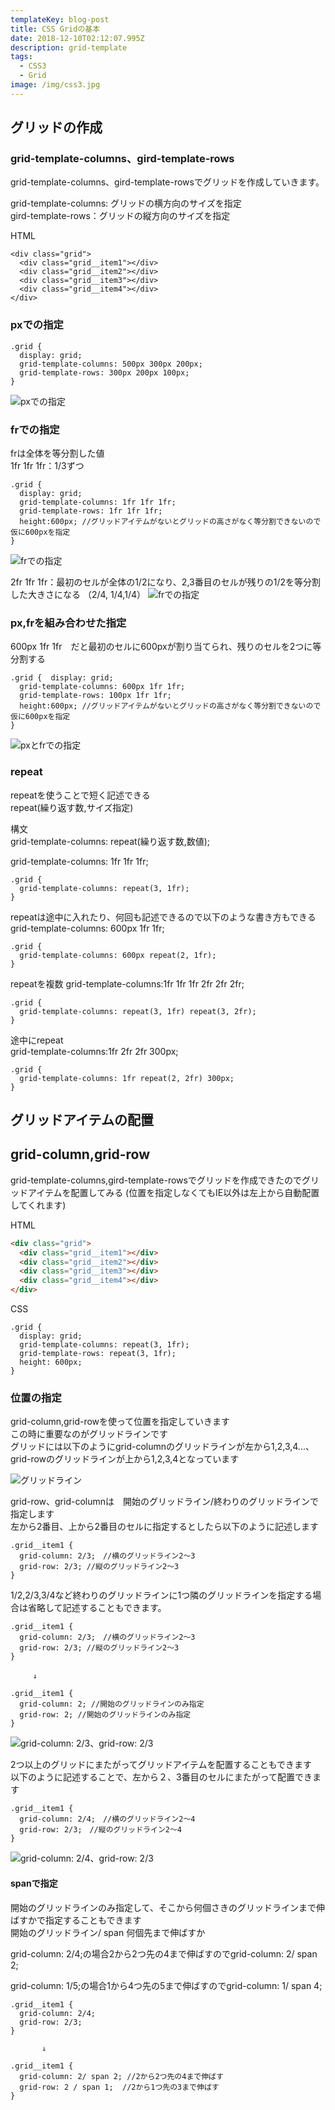 ```yaml
---
templateKey: blog-post
title: CSS Gridの基本
date: 2018-12-10T02:12:07.995Z
description: grid-template
tags:
  - CSS3
  - Grid
image: /img/css3.jpg
---
```

## グリッドの作成

### grid-template-columns、gird-template-rows

grid-template-columns、gird-template-rowsでグリッドを作成していきます。

grid-template-columns: グリッドの横方向のサイズを指定\
gird-template-rows：グリッドの縦方向のサイズを指定

HTML

```html:
<div class="grid">
  <div class="grid__item1"></div>
  <div class="grid__item2"></div>
  <div class="grid__item3"></div>
  <div class="grid__item4"></div>
</div>
```

### pxでの指定

```scss:
.grid {
  display: grid;
  grid-template-columns: 500px 300px 200px;
  grid-template-rows: 300px 200px 100px;
}
```

![pxでの指定](/img/grid01.jpg)

### frでの指定

frは全体を等分割した値\
1fr 1fr 1fr：1/3ずつ  

```scss:
.grid {
  display: grid;
  grid-template-columns: 1fr 1fr 1fr;
  grid-template-rows: 1fr 1fr 1fr;
  height:600px; //グリッドアイテムがないとグリッドの高さがなく等分割できないので仮に600pxを指定
}
```

![frでの指定](/img/grid02.jpg)

2fr 1fr 1fr：最初のセルが全体の1/2になり、2,3番目のセルが残りの1/2を等分割した大きさになる  （2/4, 1/4,1/4） 
![frでの指定](/img/grid05.jpg)

### px,frを組み合わせた指定

600px 1fr 1fr　だと最初のセルに600pxが割り当てられ、残りのセルを2つに等分割する

```scss:
.grid {  display: grid;
  grid-template-columns: 600px 1fr 1fr;
  grid-template-rows: 100px 1fr 1fr;
  height:600px; //グリッドアイテムがないとグリッドの高さがなく等分割できないので仮に600pxを指定
}
```

![pxとfrでの指定](/img/grid03.jpg)

### repeat

repeatを使うことで短く記述できる\
repeat(繰り返す数,サイズ指定) 

構文\
grid-template-columns: repeat(繰り返す数,数値);  

grid-template-columns: 1fr 1fr 1fr;

```scss:
.grid {
  grid-template-columns: repeat(3, 1fr);
}
```

repeatは途中に入れたり、何回も記述できるので以下のような書き方もできる\
grid-template-columns: 600px 1fr 1fr;

```scss:
.grid {
  grid-template-columns: 600px repeat(2, 1fr);
}
```

repeatを複数
grid-template-columns:1fr 1fr 1fr 2fr 2fr 2fr;

```scss:
.grid {
  grid-template-columns: repeat(3, 1fr) repeat(3, 2fr);
}
```

途中にrepeat\
grid-template-columns:1fr 2fr 2fr 300px;

```scss:
.grid {
  grid-template-columns: 1fr repeat(2, 2fr) 300px;
}
```

## グリッドアイテムの配置

## grid-column,grid-row

grid-template-columns,gird-template-rowsでグリッドを作成できたのでグリッドアイテムを配置してみる
(位置を指定しなくてもIE以外は左上から自動配置してくれます)

HTML

```html
<div class="grid">
  <div class="grid__item1"></div>
  <div class="grid__item2"></div>
  <div class="grid__item3"></div>
  <div class="grid__item4"></div>
</div>
```

CSS

```scss:
.grid {
  display: grid;
  grid-template-columns: repeat(3, 1fr);
  grid-template-rows: repeat(3, 1fr);
  height: 600px;
}
```

### 位置の指定

grid-column,grid-rowを使って位置を指定していきます\
この時に重要なのがグリッドラインです\
グリッドには以下のようにgrid-columnのグリッドラインが左から1,2,3,4...、\
grid-rowのグリッドラインが上から1,2,3,4となっています

![グリッドライン](/img/grid_line.jpg)

grid-row、grid-columnは　開始のグリッドライン/終わりのグリッドラインで指定します\
左から2番目、上から2番目のセルに指定するとしたら以下のように記述します

```scss:
.grid__item1 {
  grid-column: 2/3;　//横のグリッドライン2〜3
  grid-row: 2/3; //縦のグリッドライン2〜3
}
```
1/2,2/3,3/4など終わりのグリッドラインに1つ隣のグリッドラインを指定する場合は省略して記述することもできます。
```scss:
.grid__item1 {
  grid-column: 2/3;　//横のグリッドライン2〜3
  grid-row: 2/3; //縦のグリッドライン2〜3
}

　　　↓

.grid__item1 {
  grid-column: 2; //開始のグリッドラインのみ指定
  grid-row: 2; //開始のグリッドラインのみ指定
}
```

![grid-column: 2/3、grid-row: 2/3](/img/grid_line01.jpg)

2つ以上のグリッドにまたがってグリッドアイテムを配置することもできます\
以下のように記述することで、左から２、3番目のセルにまたがって配置できます

```scss:
.grid__item1 {
  grid-column: 2/4;　//横のグリッドライン2〜4
  grid-row: 2/3;　//縦のグリッドライン2〜4
}
```

![grid-column: 2/4、grid-row: 2/3](/img/grid_line02.jpg)
#### spanで指定  
開始のグリッドラインのみ指定して、そこから何個さきのグリッドラインまで伸ばすかで指定することもできます  
開始のグリッドライン/ span 何個先まで伸ばすか  
grid-column: 2/4;の場合2から2つ先の4まで伸ばすのでgrid-column: 2/ span 2;  
grid-column: 1/5;の場合1から4つ先の5まで伸ばすのでgrid-column: 1/ span 4;  
```scss:
.grid__item1 {
  grid-column: 2/4;
  grid-row: 2/3;
}

       ↓

.grid__item1 {
  grid-column: 2/ span 2; //2から2つ先の4まで伸ばす
  grid-row: 2 / span 1;  //2から1つ先の3まで伸ばす
}
```
